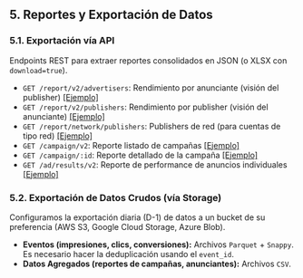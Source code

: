 ## 5. Reportes y Exportación de Datos

### 5.1. Exportación vía API
Endpoints REST para extraer reportes consolidados en JSON (o XLSX con `download=true`).

* `GET /report/v2/advertisers`: Rendimiento por anunciante (visión del publisher) [[Ejemplo]](../../examples/EXPORT_ADVERTISER_DATA.md)
* `GET /report/v2/publishers`: Rendimiento por publisher (visión del anunciante) [[Ejemplo]](../../examples/EXPORT_PUBLISHER_DATA.md)
* `GET /report/network/publishers`: Publishers de red (para cuentas de tipo red) [[Ejemplo]](../../examples/EXPORT_NETWORK_PUBLISHERS_DATA.md)
* `GET /campaign/v2`: Reporte listado de campañas [[Ejemplo]](../../examples/EXPORT_CAMPAIGNS_LIST_DATA.md)
* `GET /campaign/:id`: Reporte detallado de la campaña [[Ejemplo]](../../examples/EXPORT_CAMPAIGN_DATA.md)
* `GET /ad/results/v2`: Reporte de performance de anuncios individuales [[Ejemplo]](../../examples/EXPORT_ADS_DATA.md)

### 5.2. Exportación de Datos Crudos (vía Storage)
Configuramos la exportación diaria (D-1) de datos a un bucket de su preferencia (AWS S3, Google Cloud Storage, Azure Blob).

* **Eventos (impresiones, clics, conversiones):** Archivos `Parquet` + `Snappy`. Es necesario hacer la deduplicación usando el `event_id`.
* **Datos Agregados (reportes de campañas, anunciantes):** Archivos `CSV`.
